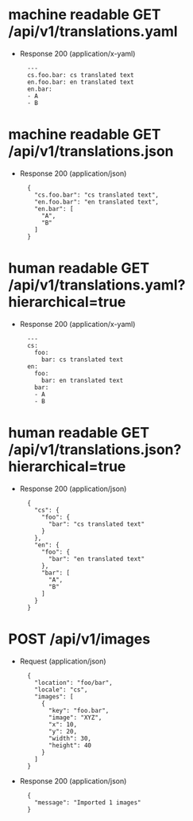 # machine readable GET /api/v1/translations.yaml

+ Response 200 (application/x-yaml)

        ---
        cs.foo.bar: cs translated text
        en.foo.bar: en translated text
        en.bar:
        - A
        - B



# machine readable GET /api/v1/translations.json

+ Response 200 (application/json)

        {
          "cs.foo.bar": "cs translated text",
          "en.foo.bar": "en translated text",
          "en.bar": [
            "A",
            "B"
          ]
        }

# human readable GET /api/v1/translations.yaml?hierarchical=true

+ Response 200 (application/x-yaml)

        ---
        cs:
          foo:
            bar: cs translated text
        en:
          foo:
            bar: en translated text
          bar:
          - A
          - B



# human readable GET /api/v1/translations.json?hierarchical=true

+ Response 200 (application/json)

        {
          "cs": {
            "foo": {
              "bar": "cs translated text"
            }
          },
          "en": {
            "foo": {
              "bar": "en translated text"
            },
            "bar": [
              "A",
              "B"
            ]
          }
        }

# POST /api/v1/images

+ Request (application/json)

        {
          "location": "foo/bar",
          "locale": "cs",
          "images": [
            {
              "key": "foo.bar",
              "image": "XYZ",
              "x": 10,
              "y": 20,
              "width": 30,
              "height": 40
            }
          ]
        }

+ Response 200 (application/json)

        {
          "message": "Imported 1 images"
        }

